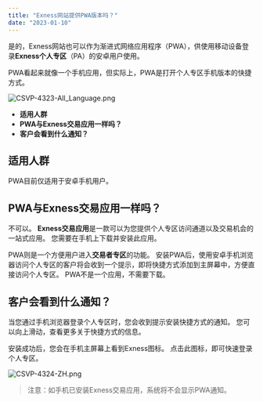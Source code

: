 ```yaml
---
title: "Exness网站提供PWA版本吗？"
date: "2023-01-10"
---
```


是的，Exness网站也可以作为渐进式网络应用程序（PWA），供使用移动设备登录**Exness个人专区**（PA）的安卓用户使用。

PWA看起来就像一个手机应用，但实际上，PWA是打开个人专区手机版本的快捷方式。

![CSVP-4323-All_Language.png](https://testingcf.jsdelivr.net/gh/jarlin8/OSS@main/exhelp/CSVP-4323-All_Language.png)

- **适用人群**
- **PWA与Exness交易应用一样吗？**
- **客户会看到什么通知？**

## 适用人群

PWA目前仅适用于安卓手机用户。

## PWA与Exness交易应用一样吗？

不可以。 **Exness交易应用**是一款可以为您提供个人专区访问通道以及交易机会的一站式应用。 您需要在手机上下载并安装此应用。

PWA则是一个方便用户进入**交易者专区**的功能。 安装PWA后，使用安卓手机浏览器访问个人专区的客户将会收到一个提示，即将快捷方式添加到主屏幕中，方便直接访问个人专区。 PWA不是一个应用，不需要下载。

## 客户会看到什么通知？

当您通过手机浏览器登录个人专区时，您会收到提示安装快捷方式的通知。 您可以向上滑动，查看更多关于快捷方式的信息。

安装成功后，您会在手机主屏幕上看到Exness图标。 点击此图标，即可快速登录个人专区。

![CSVP-4324-ZH.png](https://testingcf.jsdelivr.net/gh/jarlin8/OSS@main/exhelp/CSVP-4324-ZH.png)

> 注意：如手机已安装Exness交易应用，系统将不会显示PWA通知。
